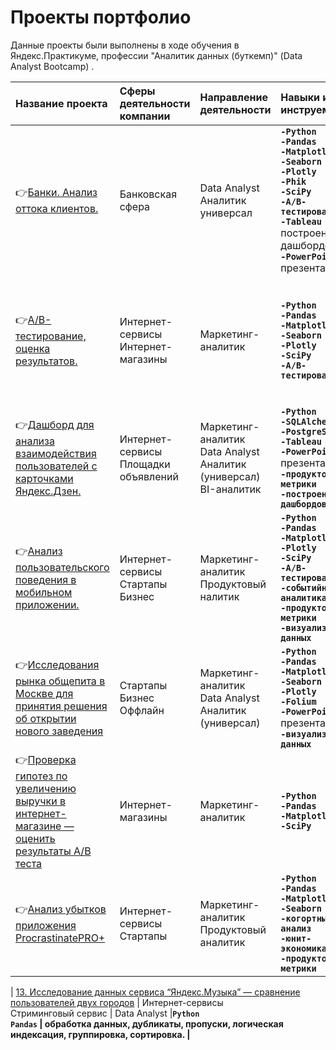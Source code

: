 # Проекты портфолио

Данные проекты были выполнены в ходе обучения в Яндекс.Практикуме, профессии "Аналитик данных (буткемп)" (Data Analyst Bootcamp) .

| Название проекта                                           | Сферы деятельности компании | Направление деятельности | Навыки и инструемнты | Ключевые слова проекта |
| :----------------------------------------------------------------------------------------| :---------------------- | :---------------------- | :---------------------- | :-------------------------------------------- | 
| 👉[Банки. Анализ оттока клиентов.](banks_churn_analys) |  Банковская сфера | Data Analyst <br> Аналитик универсал |<b>`-Python`<br>`-Pandas` <br> `-Matplotlib` <br> `-Seaborn` <br> `-Plotly` <br> `-Phik` <br> `-SciPy` <br> `-A/B-тестирование` <br> `-Tableau` <br></b> построение дашбордов <br><b> `-PowerPoint` <br></b> презентации |  обработка данных, дубликаты, пропуски, аномалии, исследовательский анализ, категоризация, визуализация, дашборды, A/B тесты, презентация |
| 👉[А/B-тестирование, оценка результатов.](a-b_test_correctness_analysis) |  Интернет-сервисы <br> Интернет-магазины | Маркетинг-аналитик |<b>`-Python`<br>`-Pandas` <br> `-Matplotlib` <br> `-Seaborn` <br> `-Plotly` <br> `-SciPy` <br> `-A/B-тестирование` |  обработка данных, дубликаты, пропуски, аномалии, оценка корректности теста, исследовательский анализ, визуализация, A/B тесты |
| 👉[Дашборд для анализа взаимодействия пользователей с карточками Яндекс.Дзен.](interaction_analysis_yandex_dzen) |  Интернет-сервисы <br> Площадки объявлений | Маркетинг-аналитик <br> Data Analyst <br> Аналитик (универсал) <br> BI-аналитик|<b>`-Python` <br> `-SQLAlchemy` <br> `-PostgreSQL` <br> `-Tableau` <br> `-PowerPoint` <br></b> презентации <b><br>`-продуктовые метрики` <br> `-построение дашбордов` |  дашборд, пайплайн, Yandex.Cloud, удаленный сервер, виртуальная машина, cron, презентация |
| 👉[Анализ пользовательского поведения в мобильном приложении.](analysis_of_user_behavior_in_a_mobile_application) |  Интернет-сервисы <br> Стартапы <br> Бизнес | Маркетинг-аналитик <br> Продуктовый налитик| <b>`-Python`<br>`-Pandas` <br> `-Matplotlib` <br> `-Plotly` <br> `-SciPy` <br> `-A/B-тестирование` <br> `-событийная аналитика` <br> `-продуктовые метрики` <br> `-визуализация данных` |  A/B-тест, визуализация, статистический тест |
| 👉[Исследования рынка общепита в Москве для принятия решения об открытии нового заведения](food_market_research) |  Стартапы <br> Бизнес <br> Оффлайн| Маркетинг-аналитик <br> Data Analyst <br> Аналитик (универсал) | <b> `-Python` <br> `-Pandas` <br> `-Matplotlib` <br> `-Seaborn` <br> `-Plotly` <br> `-Folium` <br> `-PowerPoint` <br></b> презентации <b><br> `-визуализация данных`|  обработка данных, визуализация данных, создание презентаций |
| 👉[Проверка гипотез по увеличению выручки в интернет-магазине — оценить результаты A/B теста](prioritization_and_AB_testing) | Интернет-магазины | Маркетинг-аналитик | <b> `-Python` <br> `-Pandas` <br> `-Matplotlib` <br> `-SciPy`| A/B-тест, статистический тест, фреймворк, RICE, ICE |
| 👉[Анализ убытков приложения ProcrastinatePRO+](application_loss_analysis) | Интернет-сервисы <br> Стартапы | Маркетинг-аналитик <br> Продуктовый аналитик | <b> `-Python` <br> `-Pandas` <br> `-Matplotlib` <br> `-Seaborn` <br> `-когортный анализ` <br> `-юнит-экономика` <br> `-продуктовые метрики`| обработка данных, статистический тест, CR, LTV, CAC, ROI когортный анализ |


| [13. Исследование данных сервиса “Яндекс.Музыка” — сравнение пользователей двух городов](big_cities_music) |  Интернет-сервисы <br> Стриминговый сервис | Data Analyst |<b>`Python`<br>`Pandas` |  обработка данных, дубликаты, пропуски, логическая индексация, группировка, сортировка. |